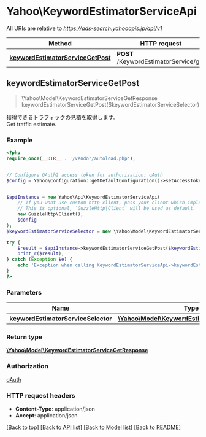 # Yahoo\KeywordEstimatorServiceApi

All URIs are relative to *https://ads-search.yahooapis.jp/api/v1*

Method | HTTP request | Description
------------- | ------------- | -------------
[**keywordEstimatorServiceGetPost**](KeywordEstimatorServiceApi.md#keywordEstimatorServiceGetPost) | **POST** /KeywordEstimatorService/get | 



## keywordEstimatorServiceGetPost

> \Yahoo\Model\KeywordEstimatorServiceGetResponse keywordEstimatorServiceGetPost($keywordEstimatorServiceSelector)



<div lang=\"ja\">獲得できるトラフィックの見積を取得します。</div><div lang=\"en\">Get traffic estimate.</div>

### Example

```php
<?php
require_once(__DIR__ . '/vendor/autoload.php');


// Configure OAuth2 access token for authorization: oAuth
$config = Yahoo\Configuration::getDefaultConfiguration()->setAccessToken('YOUR_ACCESS_TOKEN');


$apiInstance = new Yahoo\Api\KeywordEstimatorServiceApi(
    // If you want use custom http client, pass your client which implements `GuzzleHttp\ClientInterface`.
    // This is optional, `GuzzleHttp\Client` will be used as default.
    new GuzzleHttp\Client(),
    $config
);
$keywordEstimatorServiceSelector = new \Yahoo\Model\KeywordEstimatorServiceSelector(); // \Yahoo\Model\KeywordEstimatorServiceSelector | 

try {
    $result = $apiInstance->keywordEstimatorServiceGetPost($keywordEstimatorServiceSelector);
    print_r($result);
} catch (Exception $e) {
    echo 'Exception when calling KeywordEstimatorServiceApi->keywordEstimatorServiceGetPost: ', $e->getMessage(), PHP_EOL;
}
?>
```

### Parameters


Name | Type | Description  | Notes
------------- | ------------- | ------------- | -------------
 **keywordEstimatorServiceSelector** | [**\Yahoo\Model\KeywordEstimatorServiceSelector**](../Model/KeywordEstimatorServiceSelector.md)|  | [optional]

### Return type

[**\Yahoo\Model\KeywordEstimatorServiceGetResponse**](../Model/KeywordEstimatorServiceGetResponse.md)

### Authorization

[oAuth](../../README.md#oAuth)

### HTTP request headers

- **Content-Type**: application/json
- **Accept**: application/json

[[Back to top]](#) [[Back to API list]](../../README.md#documentation-for-api-endpoints)
[[Back to Model list]](../../README.md#documentation-for-models)
[[Back to README]](../../README.md)

